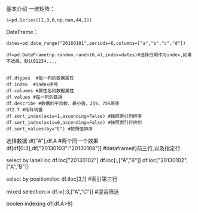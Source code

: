 基本介绍
一维矩阵：

    s=pd.Series([1,3,6,np.nan,44,1])

DataFrame：
    
    dates=pd.date_range("20160101",periods=6,columns=["a","b","c","d"])
    
    df=pd.DateFrame(np.random.randn(6,4),index=dates)#选择日期作为index,如果不选择，默认01234....
 
 
    df.dtypes  #每一列的数据属性
    df.index  #index序号
    df.columns #属性名和数据属性
    df.values #每一列的数据
    df.describe #数据的平均数，最小值，25%，75%等等
    df2.T #矩阵转置
    df.sort_index(axis=1,ascending=False) #按照索引列排序
    df.sort_index(axis=0,ascending=False) #按照索引行排列
    df.sort_values(by="E") #按照值排序

选择数据
    df["A"],df.A #两个同一个效果
    df[df[0:3],df["20130103":"20130108"]] #dataframe的前三行,以及指定行

select by label:loc
    df.loc["20130102"]
    df.loc[:,["A","B"]]
    df.loc["20130102",["A","B"]]

select by position:iloc
    df.iloc[3,1] #索引第三行

mixed selection:ix
    df.ix[:3,["A","C"]] #混合筛选

boolen indexing
    df[df.A>8]




